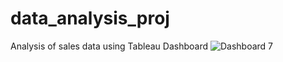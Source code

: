 # data_analysis_proj

Analysis of sales data using Tableau Dashboard
![Dashboard 7](https://user-images.githubusercontent.com/85898915/171066057-5f9ae9e5-3574-4f92-91f5-2265d71a6eec.png)
